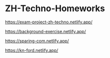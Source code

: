 # ZH-Techno-Homeworks
https://exam-project-zh-techno.netlify.app/

https://background-exercise.netlify.app/

https://sparing-com.netlify.app/

https://kn-ford.netlify.app/

